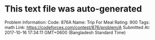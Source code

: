 # This text file was auto-generated

Problem Information:
Code: 876A
Name: Trip For Meal
Rating: 900
Tags: math
Link: https://codeforces.com/contest/876/problem/A
Submitted At: 2017-10-16 17:34:11 GMT+0600 (Bangladesh Standard Time)